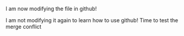 I am now modifying the file in github!

I am not modifying it again to learn how to use github!
Time to test the merge conflict
